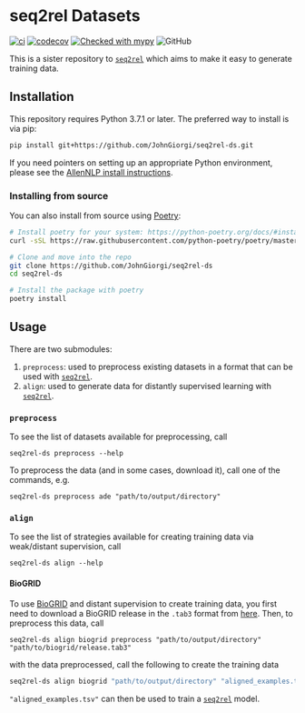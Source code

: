 # seq2rel Datasets

[![ci](https://github.com/JohnGiorgi/seq2rel-ds/actions/workflows/ci.yml/badge.svg?branch=main)](https://github.com/JohnGiorgi/seq2rel-ds/actions/workflows/ci.yml)
[![codecov](https://codecov.io/gh/JohnGiorgi/seq2rel-ds/branch/main/graph/badge.svg?token=69PIN7H6UW)](https://codecov.io/gh/JohnGiorgi/seq2rel-ds)
[![Checked with mypy](http://www.mypy-lang.org/static/mypy_badge.svg)](http://mypy-lang.org/)
![GitHub](https://img.shields.io/github/license/JohnGiorgi/seq2rel?color=blue)

This is a sister repository to [`seq2rel`](https://github.com/JohnGiorgi/seq2rel) which aims to make it easy to generate training data.

## Installation

This repository requires Python 3.7.1 or later. The preferred way to install is via pip:

```bash
pip install git+https://github.com/JohnGiorgi/seq2rel-ds.git
```

If you need pointers on setting up an appropriate Python environment, please see the [AllenNLP install instructions](https://github.com/allenai/allennlp#installing-via-pip).

### Installing from source

You can also install from source using [Poetry](https://python-poetry.org/):

```bash
# Install poetry for your system: https://python-poetry.org/docs/#installation
curl -sSL https://raw.githubusercontent.com/python-poetry/poetry/master/get-poetry.py | python

# Clone and move into the repo
git clone https://github.com/JohnGiorgi/seq2rel-ds
cd seq2rel-ds

# Install the package with poetry
poetry install
```

## Usage

There are two submodules:

1. `preprocess`: used to preprocess existing datasets in a format that can be used with [`seq2rel`](https://github.com/JohnGiorgi/seq2rel).
2. `align`: used to generate data for distantly supervised learning with [`seq2rel`](https://github.com/JohnGiorgi/seq2rel).

### `preprocess`

To see the list of datasets available for preprocessing, call

```
seq2rel-ds preprocess --help
```

To preprocess the data (and in some cases, download it), call one of the commands, e.g.

```
seq2rel-ds preprocess ade "path/to/output/directory"
```

### `align`

To see the list of strategies available for creating training data via weak/distant supervision, call

```
seq2rel-ds align --help
```

#### BioGRID

To use [BioGRID](https://thebiogrid.org/) and distant supervision to create training data, you first need to download a BioGRID release in the `.tab3` format from [here](https://downloads.thebiogrid.org/BioGRID). Then, to preprocess this data, call

```
seq2rel-ds align biogrid preprocess "path/to/output/directory" "path/to/biogrid/release.tab3"
```

with the data preprocessed, call the following to create the training data

```bash
seq2rel-ds align biogrid "path/to/output/directory" "aligned_examples.tsv"
```

`"aligned_examples.tsv"` can then be used to train a [`seq2rel`](https://github.com/JohnGiorgi/seq2rel) model.

